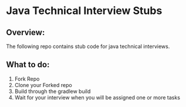 # Java Technical Interview Stubs

## Overview:
The following repo contains stub code for java technical interviews.

## What to do:
1. Fork Repo
2. Clone your Forked repo
3. Build through the gradlew build
4. Wait for your interview when you will be assigned one or more tasks